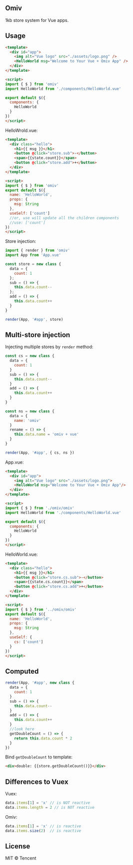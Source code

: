 ## Omiv

1kb store system for Vue apps.

## Usage 

```html
<template>
  <div id="app">
    <img alt="Vue logo" src="./assets/logo.png" />
    <HelloWorld msg="Welcome to Your Vue + Omiv App" />
  </div>
</template>

<script>
import { $ } from 'omiv'
import HelloWorld from './components/HelloWorld.vue'

export default $({
  components: {
    HelloWorld
  }
})
</script>
```

HelloWrold.vue:

```html
<template>
  <div class="hello">
    <h1>{{ msg }}</h1>
    <button @click="store.sub">-</button>
    <span>{{state.count}}</span>
    <button @click="store.add">+</button>
  </div>
</template>

<script>
import { $ } from 'omiv'
export default $({
  name: 'HelloWorld',
  props: {
    msg: String
  },
  useSelf: ['count']
  //or, use will update all the children components 
  //use: ['count']
})
</script>
```

Store injection:

```jsx
import { render } from 'omiv'
import App from 'App.vue'

const store = new class {
  data = {
    count: 1
  };
  sub = () => {
    this.data.count--
  };
  add = () => {
    this.data.count++
  }
}

render(App, '#app', store)
```

## Multi-store injection

Injecting multiple stores by `render` method:

```jsx
const cs = new class {
  data = {
    count: 1
  }
  sub = () => {
    this.data.count--
  }
  add = () => {
    this.data.count++
  }
}

const ns = new class {
  data = {
    name: 'omiv'
  }
  rename = () => {
    this.data.name = 'omiv + vue'
  }
}

render(App, '#app', { cs, ns })
```

App.vue:

```html
<template>
  <div id="app">
    <img alt="Vue logo" src="./assets/logo.png">
    <HelloWorld msg="Welcome to Your Vue + Omiv App"/>
  </div>
</template>

<script>
import { $ } from './omiv/omiv'
import HelloWorld from './components/HelloWorld.vue'

export default $({
  components: {
    HelloWorld
  }
})
</script>
```

HelloWorld.vue:

```html
<template>
  <div class="hello">
    <h1>{{ msg }}</h1>
    <button @click="store.cs.sub">-</button>
    <span>{{state.cs.count}}</span>
    <button @click="store.cs.add">+</button>
  </div>
</template>

<script>
import { $ } from '../omiv/omiv'
export default $({
  name: 'HelloWorld',
  props: {
    msg: String
  },
  useSelf: {
    cs: ['count']
  }
})
</script>
```

## Computed

```js
render(App, '#app', new class {
  data = {
    count: 1
  }
  sub = () => {
    this.data.count--
  }
  add = () => {
    this.data.count++
  }
  //look here
  getDoubleCount = () => {
    return this.data.count * 2
  }
})
```

Bind `getDoubleCount` to template:

```html
<div>double: {{store.getDoubleCount()}}</div>
```

## Differences to Vuex

Vuex:

```js
data.items[1] = 'x' // is NOT reactive
data.items.length = 2 // is NOT reactive
```

Omiv:

```js
data.items[1] = 'x' // is reactive
data.items.size(2)  // is reactive
```


## License

MIT © Tencent
